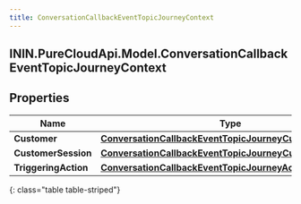 ```yaml
---
title: ConversationCallbackEventTopicJourneyContext
---
```

## ININ.PureCloudApi.Model.ConversationCallbackEventTopicJourneyContext

## Properties

|Name | Type | Description | Notes|
|------------ | ------------- | ------------- | -------------|
| **Customer** | [**ConversationCallbackEventTopicJourneyCustomer**](ConversationCallbackEventTopicJourneyCustomer.html) |  | [optional] |
| **CustomerSession** | [**ConversationCallbackEventTopicJourneyCustomerSession**](ConversationCallbackEventTopicJourneyCustomerSession.html) |  | [optional] |
| **TriggeringAction** | [**ConversationCallbackEventTopicJourneyAction**](ConversationCallbackEventTopicJourneyAction.html) |  | [optional] |
{: class="table table-striped"}


